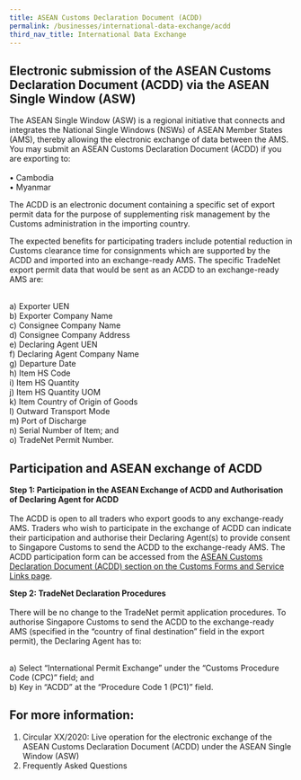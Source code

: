 ```yaml
---
title: ASEAN Customs Declaration Document (ACDD)
permalink: /businesses/international-data-exchange/acdd
third_nav_title: International Data Exchange
---
```

## Electronic submission of the ASEAN Customs Declaration Document (ACDD) via the ASEAN Single Window (ASW)

The ASEAN Single Window (ASW) is a regional initiative that connects and integrates the National Single Windows (NSWs) of ASEAN Member States (AMS), thereby allowing the electronic exchange of data between the AMS. You may submit an ASEAN Customs Declaration Document (ACDD) if you are exporting to: <br><br>
    •	Cambodia<br>
    •	Myanmar

The ACDD is an electronic document containing a specific set of export permit data for the purpose of supplementing risk management by the Customs administration in the importing country.

The expected benefits for participating traders include potential reduction in Customs clearance time for consignments which are supported by the ACDD and imported into an exchange-ready AMS. The specific TradeNet export permit data that would be sent as an ACDD to an exchange-ready AMS are:<br><br>

  a)	Exporter UEN<br>
  b)	Exporter Company Name<br>
  c)	Consignee Company Name<br>
  d)	Consignee Company Address<br>
  e)	Declaring Agent UEN<br>
  f)	Declaring Agent Company Name<br>
  g)	Departure Date<br>
  h)	Item HS Code<br>
  i)	Item HS Quantity<br>
  j)	Item HS Quantity UOM<br>
  k)	Item Country of Origin of Goods<br>
  l)	Outward Transport Mode<br>
  m)	Port of Discharge<br>
  n)	Serial Number of Item; and<br>
  o)	TradeNet Permit Number.<br>

## Participation and ASEAN exchange of ACDD

**Step 1: Participation in the ASEAN Exchange of ACDD and Authorisation of Declaring Agent for ACDD**<br><br>
The ACDD is open to all traders who export goods to any exchange-ready AMS. Traders who wish to participate in the exchange of ACDD can indicate their participation and authorise their Declaring Agent(s) to provide consent to Singapore Customs to send the ACDD to the exchange-ready AMS. The ACDD participation form can be accessed from the [ASEAN Customs Declaration Document (ACDD) section on the Customs Forms and Service Links page](https://www.customs.gov.sg/eservices/customs-forms-and-service-links).

**Step 2: TradeNet Declaration Procedures**<br><br> 
There will be no change to the TradeNet permit application procedures. To authorise Singapore Customs to send the ACDD to the exchange-ready AMS (specified in the “country of final destination” field in the export permit), the Declaring Agent has to:<br><br>

  a)	Select “International Permit Exchange” under the “Customs Procedure Code (CPC)” field; and<br>
  b)	Key in “ACDD” at the “Procedure Code 1 (PC1)” field.

## For more information:
1.	Circular XX/2020: Live operation for the electronic exchange of the ASEAN Customs Declaration Document (ACDD) under the ASEAN Single Window (ASW)
2.	Frequently Asked Questions
